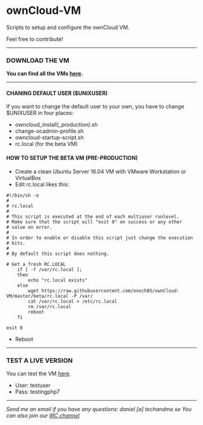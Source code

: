 # ownCloud-VM
Scripts to setup and configure the ownCloud VM.

Feel free to contribute!

----------------------------------------------------------------------------------------------------------------------------

### **DOWNLOAD THE VM**

**You can find all the VMs [here](https://www.techandme.se/pre-configured-owncloud-installaton/).**

----------------------------------------------------------------------------------------------------------------------------

#### CHANING DEFAULT USER ($UNIXUSER)

If you want to change the default user to your own, you have to change $UNIXUSER in four places:

- owncloud_install(_production).sh
- change-ocadmin-profile.sh
- owncloud-startup-script.sh
- rc.local (for the beta VM)

#### HOW TO SETUP THE BETA VM (PRE-PRODUCTION)

- Create a clean Ubuntu Server 16.04 VM with VMware Workstation or VirtualBox
- Edit rc.local likes this:

```
#!/bin/sh -e
#
# rc.local
#
# This script is executed at the end of each multiuser runlevel.
# Make sure that the script will "exit 0" on success or any other
# value on error.
#
# In order to enable or disable this script just change the execution
# bits.
#
# By default this script does nothing.

# Get a fresh RC.LOCAL
    if [ -f /var/rc.local ];
    then
        echo "rc.local exists"
    else
        wget https://raw.githubusercontent.com/enoch85/ownCloud-VM/master/beta/rc.local -P /var/
        cat /var/rc.local > /etc/rc.local
        rm /var/rc.local
        reboot
    fi

exit 0
```
- Reboot

----------------------------------------------------------------------------------------------------------------------------

### TEST A LIVE VERSION

You can test the VM [here](https://owncloudphp7.techandme.se/).
- User: testuser
- Pass: testingphp7

----------------------------------------------------------------------------------------------------------------------------
*Send me an email if you have any questions: daniel [a] techandme.se*
*You can also join our [IRC channel](https://irc.techandme.se/)*
